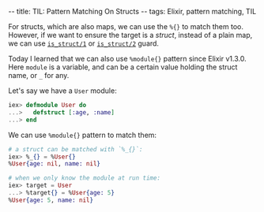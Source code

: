 -- title: TIL: Pattern Matching On Structs
-- tags: Elixir, pattern matching, TIL

For structs, which are also maps, we can use the `%{}` to match them too. However, if we want to ensure the target is a *struct*, instead of a plain map, we can use [`is_struct/1`](https://hexdocs.pm/elixir/Kernel.html#is_struct/1) or [`is_struct/2`](https://hexdocs.pm/elixir/Kernel.html#is_struct/2) guard.

Today I learned that we can also use `%module{}` pattern since Elixir v1.3.0. Here `module` is a variable, and can be a certain value holding the struct name, or `_` for any.

Let's say we have a `User` module:

```elixir
iex> defmodule User do      
...>   defstruct [:age, :name]
...> end
```

We can use `%module{}` pattern to match them:

```elixir
# a struct can be matched with `%_{}`:
iex> %_{} = %User{}
%User{age: nil, name: nil}

# when we only know the module at run time:
iex> target = User
...> %target{} = %User{age: 5}      
%User{age: 5, name: nil}
```

